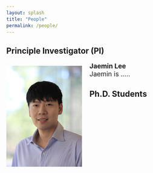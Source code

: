 ```yaml
---
layout: splash
title: "People"
permalink: /people/
---
```


## Principle Investigator (PI)

<img src="/assets/images/Jaemin4.jpg" align="left" width="200px" style="margin-right: 20px;margin-top: 10px;"/>
<p style="font-size:13pt;">
  <b>Jaemin Lee</b> <br>
  Jaemin is .....
</p>

## Ph.D. Students
